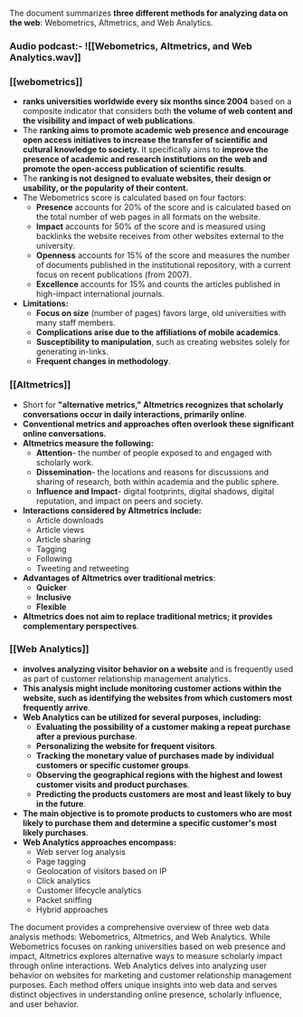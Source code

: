 The document summarizes **three different methods for analyzing data on the web**: Webometrics, Altmetrics, and Web Analytics.
### Audio podcast:- ![[Webometrics, Altmetrics, and Web Analytics.wav]]

### **[[webometrics]]**

- **ranks universities worldwide every six months since 2004** based on a composite indicator that considers both **the volume of web content and the visibility and impact of web publications**.
- The **ranking aims to promote academic web presence and encourage open access initiatives to increase the transfer of scientific and cultural knowledge to society.** It specifically aims to **improve the presence of academic and research institutions on the web and promote the open-access publication of scientific results**.
- The **ranking is not designed to evaluate websites, their design or usability, or the popularity of their content.**
- The Webometrics score is calculated based on four factors:
    - **Presence** accounts for 20% of the score and is calculated based on the total number of web pages in all formats on the website.
    - **Impact** accounts for 50% of the score and is measured using backlinks the website receives from other websites external to the university.
    - **Openness** accounts for 15% of the score and measures the number of documents published in the institutional repository, with a current focus on recent publications (from 2007).
    - **Excellence** accounts for 15% and counts the articles published in high-impact international journals.
- **Limitations:**
    - **Focus on size** (number of pages) favors large, old universities with many staff members.
    - **Complications arise due to the affiliations of mobile academics**.
    - **Susceptibility to manipulation**, such as creating websites solely for generating in-links.
    - **Frequent changes in methodology**.

### **[[Altmetrics]]**

- Short for **"alternative metrics," Altmetrics recognizes that scholarly conversations occur in daily interactions, primarily online**.
- **Conventional metrics and approaches often overlook these significant online conversations.**
- **Altmetrics measure the following:**
    - **Attention**- the number of people exposed to and engaged with scholarly work.
    - **Dissemination**- the locations and reasons for discussions and sharing of research, both within academia and the public sphere.
    - **Influence and Impact**- digital footprints, digital shadows, digital reputation, and impact on peers and society.
- **Interactions considered by Altmetrics include:**
    - Article downloads
    - Article views
    - Article sharing
    - Tagging
    - Following
    - Tweeting and retweeting
- **Advantages of Altmetrics over traditional metrics**:
    - **Quicker**
    - **Inclusive**
    - **Flexible**
- **Altmetrics does not aim to replace traditional metrics; it provides complementary perspectives**.

### **[[Web Analytics]]**

- **involves analyzing visitor behavior on a website** and is frequently used as part of customer relationship management analytics.
- **This analysis might include monitoring customer actions within the website, such as identifying the websites from which customers most frequently arrive**.
- **Web Analytics can be utilized for several purposes, including:**
    - **Evaluating the possibility of a customer making a repeat purchase after a previous purchase**.
    - **Personalizing the website for frequent visitors**.
    - **Tracking the monetary value of purchases made by individual customers or specific customer groups**.
    - **Observing the geographical regions with the highest and lowest customer visits and product purchases**.
    - **Predicting the products customers are most and least likely to buy in the future**.
- **The main objective is to promote products to customers who are most likely to purchase them and determine a specific customer's most likely purchases**.
- **Web Analytics approaches encompass:**
    - Web server log analysis
    - Page tagging
    - Geolocation of visitors based on IP
    - Click analytics
    - Customer lifecycle analytics
    - Packet sniffing
    - Hybrid approaches

The document provides a comprehensive overview of three web data analysis methods: Webometrics, Altmetrics, and Web Analytics. While Webometrics focuses on ranking universities based on web presence and impact, Altmetrics explores alternative ways to measure scholarly impact through online interactions. Web Analytics delves into analyzing user behavior on websites for marketing and customer relationship management purposes. Each method offers unique insights into web data and serves distinct objectives in understanding online presence, scholarly influence, and user behavior.